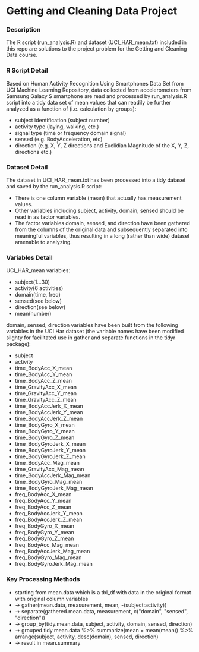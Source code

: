 
# Getting and Cleaning Data Project
### Description
The R script (run_analysis.R) and dataset (UCI_HAR_mean.txt) included in this repo are solutions to the project problem for the Getting and Cleaning Data course.

### R Script Detail
Based on Human Activity Recognition Using Smartphones Data Set from UCI Machine Learning Repository, data collected from accelerometers from Samsung Galaxy S smartphone are read and processed by run_analysis.R script into a tidy data set of mean values that can readily be further analyzed as a function of (i.e. calculation by groups):

* subject identification (subject number)
* activity type (laying, walking, etc.)
* signal type (time or frequency domain signal)
* sensed (e.g. BodyAcceleration, etc)
* direction (e.g. X, Y, Z directions and Euclidian Magnitude of the X, Y, Z, directions etc.)

### Dataset Detail
The dataset in UCI_HAR_mean.txt has been processed into a tidy dataset and saved by the run_analysis.R script:

* There is one column variable (mean) that actually has measurement values.
* Other variables including subject, activity, domain, sensed should be read in as factor variables.
* The factor variables domain, sensed, and direction have been gathered from the columns of the original data and subsequently separated into meaningful variables, thus resulting in a long (rather than wide) dataset amenable to analyzing.

### Variables Detail

UCI_HAR_mean variables:

* subject(1...30)
* activity(6 activities)
* domain(time, freq)
* sensed(see below)
* direction(see below)
* mean(number)

domain, sensed, direction variables have been built from the following variables in the UCI Har dataset (the variable names have been modified silghty for facilitated use in gather and separate functions in the tidyr package):

* subject
* activity
* time_BodyAcc_X_mean
* time_BodyAcc_Y_mean
* time_BodyAcc_Z_mean
* time_GravityAcc_X_mean
* time_GravityAcc_Y_mean
* time_GravityAcc_Z_mean
* time_BodyAccJerk_X_mean
* time_BodyAccJerk_Y_mean
* time_BodyAccJerk_Z_mean
* time_BodyGyro_X_mean
* time_BodyGyro_Y_mean
* time_BodyGyro_Z_mean
* time_BodyGyroJerk_X_mean
* time_BodyGyroJerk_Y_mean
* time_BodyGyroJerk_Z_mean
* time_BodyAcc_Mag_mean
* time_GravityAcc_Mag_mean
* time_BodyAccJerk_Mag_mean
* time_BodyGyro_Mag_mean
* time_BodyGyroJerk_Mag_mean
* freq_BodyAcc_X_mean
* freq_BodyAcc_Y_mean
* freq_BodyAcc_Z_mean
* freq_BodyAccJerk_Y_mean
* freq_BodyAccJerk_Z_mean
* freq_BodyGyro_X_mean
* freq_BodyGyro_Y_mean
* freq_BodyGyro_Z_mean
* freq_BodyAcc_Mag_mean
* freq_BodyAccJerk_Mag_mean
* freq_BodyGyro_Mag_mean
* freq_BodyGyroJerk_Mag_mean

### Key Processing Methods
* starting from mean.data which is a tbl_df with data in the original format with original column variables
* -> gather(mean.data, measurement, mean, -(subject:activity))
* -> separate(gathered.mean.data, measurement, c("domain", "sensed", "direction"))
* -> group_by(tidy.mean.data, subject, activity, domain, sensed, direction)
* -> grouped.tidy.mean.data %>%
     summarize(mean = mean(mean)) %>%
     arrange(subject, activity, desc(domain), sensed, direction)
* -> result in mean.summary
